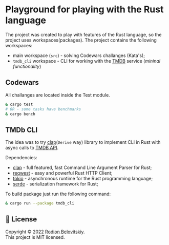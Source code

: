 # Playground for playing with the Rust language

The project was created to play with features of the Rust language, so the project uses workspaces(packages). The project contains the following workspaces:
- main workspace (`src`) - solving Codewars challanges (Kata's);
- `tmdb_cli` workspace - CLI for working with the [TMDB](https://www.themoviedb.org) service (*mininal functionality*)

## Codewars

All challanges are located inside the Test module.
```bash
& cargo test 
# OR - some tasks have benchmarks
& cargo bench
```

## TMDb CLI

The idea was to try [clap](https://github.com/clap-rs/clap)(`Derive` way) library to implement CLI in Rust with async calls to [TMDB API](https://developers.themoviedb.org/3).

Dependencies:
- [clap](https://github.com/clap-rs/clap) - full featured, fast Command Line Argument Parser for Rust;
- [reqwest](https://github.com/seanmonstar/reqwest) - easy and powerful Rust HTTP Client;
- [tokio](https://github.com/tokio-rs/tokio) - asynchronous runtime for the Rust programming language; 
- [serde](https://github.com/serde-rs/serde) - serialization framework for Rust;

To build package just run the following command:
```bash
& cargo run --package tmdb_cli
```

## 📝 License

Copyright © 2022 [Rodion Belovitskiy](https://github.com/majorkik). <br />
This project is MIT licensed.
